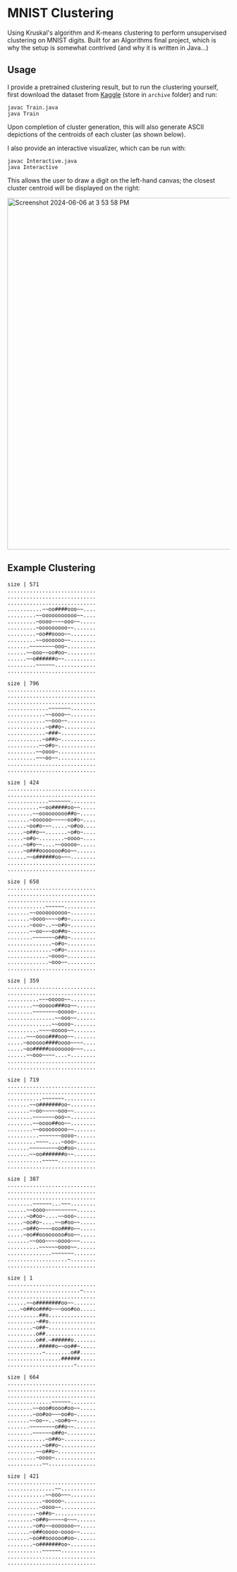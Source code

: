# MNIST Clustering

Using Kruskal's algorithm and K-means clustering to perform unsupervised clustering on MNIST digits. Built for an Algorithms final project, which is why the setup is somewhat contrived (and why it is written in Java...)

## Usage
I provide a pretrained clustering result, but to run the clustering yourself, first download the dataset from [Kaggle](https://www.kaggle.com/datasets/scolianni/mnistasjpg) (store in `archive` folder) and run:
```
javac Train.java
java Train
```
Upon completion of cluster generation, this will also generate ASCII depictions of the centroids of each cluster (as shown below).

I also provide an interactive visualizer, which can be run with:
```
javac Interactive.java
java Interactive
```
This allows the user to draw a digit on the left-hand canvas; the closest cluster centroid will be displayed on the right:

<img width="795" alt="Screenshot 2024-06-06 at 3 53 58 PM" src="https://github.com/knosmos/mnist-clustering/assets/30610197/aa9bad18-ac6a-4372-ad5c-8fcdd63aceba">


## Example Clustering

```
size | 571
............................
............................
............................
...........~~oo####ooo~~....
.........~~ooooooooooo~~....
.........~oooo~~~~ooo~~.....
.........~ooooooooo~~.......
.........~oo##oooo~~........
.........~~ooooooo~~........
.......~~~~~~~~ooo~.........
......~~ooo~~oo#oo~.........
......~~o######o~~..........
.........~~~~~~.............
............................

size | 796
............................
............................
............................
.............~~~~~~~........
............~~oooo~~........
............~~ooo~~.........
............~o##o~..........
............~###~...........
...........~o##o~...........
..........~~o#o~............
.........~~oooo~............
.........~~~oo~~............
............................
............................

size | 424
............................
............................
.............~~~~~~~........
..........~~oo#####oo~~.....
........~~ooooooooo##o~.....
.......~oooooo~~~~~oo#o~....
......~oo#o~~~.....~o#oo....
.....~o##o~~.......~o#o~....
.....~o#o~........~oooo~....
.....~o#o~~....~~ooooo~.....
.....~o###ooooooo#oo~~......
......~~o######oo~~~........
............................
............................

size | 658
............................
............................
............................
............~~~~~~..........
.......~~oooooooooo~........
.......~oooo~~~~o#o~........
.......~ooo~..~~o#o~........
.......~~oo~~~oo##o~........
........~~~~~~~o##o~........
..............~o#o~.........
..............~o#o~.........
.............~oooo~.........
.............~ooo~~.........
............................

size | 359
............................
............................
..........~~~ooooo~~........
........~~ooooo###oo~~......
........~~~~~~~~ooooo~......
...............~~ooo~~......
..............~~oooo~.......
..........~~~~ooooo~~.......
......~~~oooo###ooo~~.......
.....~oooooo####oooo~~~~....
.....~oo#####oooooooo~~~....
......~~ooo~~~~....~........
............................
............................

size | 719
............................
............................
...........~~~~~~~..........
.......~~o#######oo~........
.......~~oo~~~~~ooo~~.......
........~~~~~~~ooo~~........
........~~oooo##oo~~........
........~~ooooooooo~~.......
..........~~~~~~~oooo~......
.........~~~~....~ooo~......
.......~~~~~~~~~oo#oo~......
.......~~oo#######o~~.......
...........~~~~~............
............................

size | 387
............................
............................
............................
........~~~~~~...~~~........
......~~oooo~~~~~~~~~~......
......~o#oo~....~~ooo~......
.....~oo#o~....~~o#oo~~.....
.....~o##o~~~~ooo###o~~.....
.....~oo##oooooooo#oo~~.....
.......~~ooo~~~~oooo~~~.....
..........~~~~~~oooo~~......
..............~~~~~~~.......
...................~........
............................

size | 1
............................
.......................~....
............................
......~~o########oo~~.......
....~o##oo###o~~~ooo#oo.....
..........##o...............
.........~##o...............
........~o##~...............
.........o##................
.........o##.~######o.......
..........#####o~~oo##~.....
...........~........o##.....
.................######.....
.....................~......

size | 664
............................
............................
............................
..............~~~~~~........
........~~ooo#oooo#oo~~.....
........~oo#oo~~~oo#o~......
.......~~oo~~..~oo#o~~......
.......~~~~~~~~o##o~~.......
........~~~~~~o##o~.........
............~o##o~..........
...........~o##o~...........
.........~~o##o~............
.........~oooo~.............
...........~~...............

size | 421
............................
...............~~...........
............~~ooo~~~........
...........~ooooo~..........
..........~oooo~~...........
.........~o##o~.............
........~o##o~~~~~o~~~......
........~o#o~~ooooooo~~.....
.......~o##ooooo~oooo~~.....
.......~oo##oooooo#oo~......
........~o#######oo~........
...........~~~~~~...........
............................
............................
```

